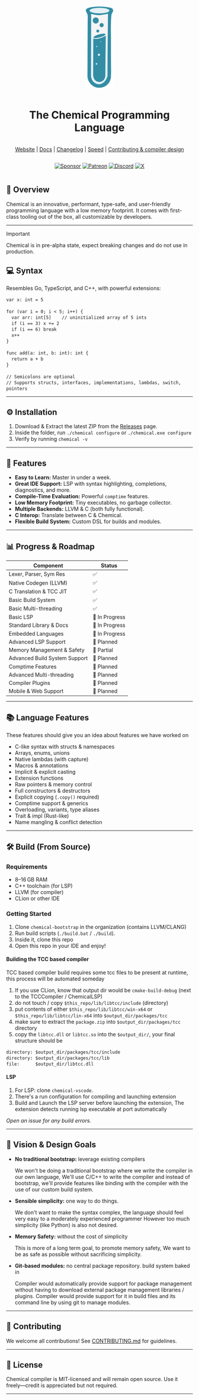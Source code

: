 <div align="center" style="display:grid;place-items:center;">
<p>
    <a href="https://chemical.qinetik.org/" target="_blank"><img height="220" src="https://raw.githubusercontent.com/chemicallang/chemical/main/lang/assets/Logo.svg?sanitize=true" alt="Chemical logo"></a>
</p>
<h1>The Chemical Programming Language</h1>

[Website](https://chemical.qinetik.org)
| [Docs](https://github.com/chemicallang/chemical/blob/main/lang/docs/README.md)
| [Changelog](https://github.com/chemicallang/chemical/releases)
| [Speed](https://chemical.qinetik.org/speed)
| [Contributing & compiler design](https://github.com/chemicallang/chemical/blob/main/lang/docs/CONTRIBUTING.md)

</div>

<div align="center" style="display:grid;place-items:center;">

[![Sponsor][SponsorBadge]][SponsorUrl]
[![Patreon][PatreonBadge]][PatreonUrl]
[![Discord][DiscordBadge]][DiscordUrl]
[![X][XBadge]][XUrl]

</div>

## 🚀 Overview

Chemical is an innovative, performant, type-safe, and user-friendly programming language with a low memory footprint. It comes with first-class tooling out of the box, all customizable by developers.

---

> [!IMPORTANT]  
> Chemical is in pre-alpha state, expect breaking changes and do not use in production.

## 💻 Syntax

Resembles Go, TypeScript, and C++, with powerful extensions:

```chemical
var x: int = 5

for (var i = 0; i < 5; i++) {
  var arr: int[5]    // uninitialized array of 5 ints
  if (i == 3) x += 2
  if (i == 6) break
  x++
}

func add(a: int, b: int): int {
  return a + b
}

// Semicolons are optional
// Supports structs, interfaces, implementations, lambdas, switch, pointers
```

---

## ⚙️ Installation

1. Download & Extract the latest ZIP from the [Releases](https://github.com/chemicallang/chemical/releases) page.
2. Inside the folder, run `./chemical configure` or `./chemical.exe configure`
3. Verify by running `chemical -v`

---

## 🌟 Features

- **Easy to Learn:** Master in under a week.
- **Great IDE Support:** LSP with syntax highlighting, completions, diagnostics, and more.
- **Compile-Time Evaluation:** Powerful `comptime` features.
- **Low Memory Footprint:** Tiny executables, no garbage collector.
- **Multiple Backends:** LLVM & C (both fully functional).
- **C Interop:** Translate between C & Chemical.
- **Flexible Build System:** Custom DSL for builds and modules.

---

## 📊 Progress & Roadmap

| Component                     | Status         |
|-------------------------------|----------------|
| Lexer, Parser, Sym Res        | ✅              |
| Native Codegen (LLVM)         | ✅              |
| C Translation & TCC JIT       | ✅              |
| Basic Build System            | ✅              |
| Basic Multi-threading         | ✅              |
| Basic LSP                     | 🔄 In Progress |
| Standard Library & Docs       | 🔄 In Progress |
| Embedded Languages            | 🔄 In Progress |
| Advanced LSP Support          | 🔄 Planned     |
| Memory Management & Safety    | 🔄 Partial     |
| Advanced Build System Support | 🔄 Planned     |
| Comptime Features             | 🔄 Planned     |
| Advanced Multi-threading      | 🔄 Planned     |
| Compiler Plugins              | 🔄 Planned     |
| Mobile & Web Support          | 🔄 Planned     |

---

## 📚 Language Features

These features should give you an idea about features we have worked on

- C-like syntax with structs & namespaces
- Arrays, enums, unions
- Native lambdas (with capture)
- Macros & annotations
- Implicit & explicit casting
- Extension functions
- Raw pointers & memory control
- Full constructors & destructors
- Explicit copying (`.copy()` required)
- Comptime support & generics
- Overloading, variants, type aliases
- Trait & impl (Rust-like)
- Name mangling & conflict detection

---

## 🛠️ Build (From Source)

### Requirements

- 8–16 GB RAM
- C++ toolchain (for LSP)
- LLVM (for compiler)
- CLion or other IDE

### Getting Started

1. Clone `chemical-bootstrap` in the organization (contains LLVM/CLANG)
2. Run build scripts (`./build.bat` / `./build`).
3. Inside it, clone this repo
4. Open this repo in your IDE and enjoy!

#### Building the TCC based compiler

TCC based compiler build requires some tcc files to be present at runtime, this process will be automated someday

1. If you use CLion, know that output dir would be `cmake-build-debug` (next to the TCCCompiler / ChemicalLSP)
2. do not touch / copy `$this_repo/lib/libtcc/include` (directory)
3. put contents of either `$this_repo/lib/libtcc/win-x64` or `$this_repo/lib/libtcc/lin-x64` into `$output_dir/packages/tcc`
4. make sure to extract the `package.zip` into `$output_dir/packages/tcc` directory
5. copy the `libtcc.dll` or `libtcc.so` into the `$output_dir/`, your final structure should be

```
directory: $output_dir/packages/tcc/include
directory: $output_dir/packages/tcc/lib
file:      $output_dir/libtcc.dll
```

#### LSP

1. For LSP: clone `chemical-vscode`.
2. There's a run configuration for compiling and launching extension
3. Build and Launch the LSP server before launching the extension, The extension detects running lsp executable at port automatically

*Open an issue for any build errors.*

---

## 🎯 Vision & Design Goals

- **No traditional bootstrap:** leverage existing compilers

   We won't be doing a traditional bootstrap where we write the compiler in our own language, We'll use
   C/C++ to write the compiler and instead of bootstrap, we'll provide features like binding with the compiler
   with the use of our custom build system.

- **Sensible simplicity:** one way to do things.

   We don't want to make the syntax complex, the language should feel very easy to a moderately experienced programmer
   However too much simplicity (like Python) is also not desired.

- **Memory Safety:** without the cost of simplicity

   This is more of a long term goal, to promote memory safety, We want to be as safe as possible without sacrificing simplicity.

- **Git-based modules:** no central package repository. build system baked in

   Compiler would automatically provide support for package management without having to download external package management
   libraries / plugins. Compiler would provide support for it in build files and its command line by using git to manage
   modules.

---

## 🤝 Contributing

We welcome all contributions! See [CONTRIBUTING.md](https://github.com/chemicallang/chemical/blob/main/lang/docs/CONTRIBUTING.md) for guidelines.

---

## 📄 License

Chemical compiler is MIT-licensed and will remain open source. Use it freely—credit is appreciated but not required.

---

<!-- Badges -->
[WorkflowBadge]: https://github.com/vlang/v/workflows/CI/badge.svg
[DiscordBadge]: https://img.shields.io/discord/1206227290359337062?label=Discord&logo=discord&logoColor=white
[PatreonBadge]: https://img.shields.io/endpoint.svg?url=https%3A%2F%2Fshieldsio-patreon.vercel.app%2Fapi%3Fusername%3Dwakaztahir%26type%3Dpatrons&style=flat
[SponsorBadge]: https://img.shields.io/github/sponsors/wakaztahir?style=flat&logo=github&logoColor=white
[XBadge]: https://img.shields.io/badge/follow-%40qinetikorg-1DA1F2?logo=x&style=flat&logoColor=white

[WorkflowUrl]: https://github.com/chemicallang/chemical/commits/main
[DiscordUrl]: https://discord.gg/uYU4SV9avu
[PatreonUrl]: https://patreon.com/wakaztahir
[SponsorUrl]: https://github.com/sponsors/wakaztahir
[XUrl]: https://x.com/qinetikorg